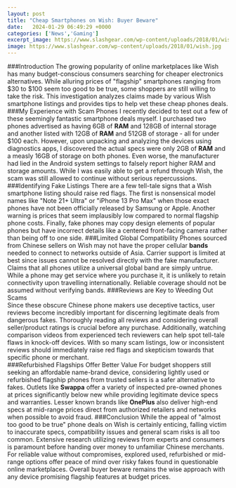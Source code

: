 ```yaml
---
layout: post
title: "Cheap Smartphones on Wish: Buyer Beware"
date:   2024-01-29 06:49:29 +0000
categories: ['News','Gaming']
excerpt_image: https://www.slashgear.com/wp-content/uploads/2018/01/wish.jpg
image: https://www.slashgear.com/wp-content/uploads/2018/01/wish.jpg
---
```


###Introduction 
The growing popularity of online marketplaces like Wish has many budget-conscious consumers searching for cheaper electronics alternatives. While alluring prices of "flagship" smartphones ranging from $30 to $100 seem too good to be true, some shoppers are still willing to take the risk. This investigation analyzes claims made by various Wish smartphone listings and provides tips to help vet these cheap phones deals. 
###My Experience with Scam Phones
I recently decided to test out a few of these seemingly fantastic smartphone deals myself. I purchased two phones advertised as having 6GB of **RAM** and 128GB of internal storage and another listed with 12GB of **RAM** and 512GB of storage - all for under $100 each. However, upon unpacking and analyzing the devices using diagnostics apps, I discovered the actual specs were only 2GB of **RAM** and a measly 16GB of storage on both phones. Even worse, the manufacturer had lied in the Android system settings to falsely report higher RAM and storage amounts. While I was easily able to get a refund through Wish, the scam was still allowed to continue without serious repercussions.  
###Identifying Fake Listings
There are a few tell-tale signs that a Wish smartphone listing should raise red flags. The first is nonsensical model names like "Note 21+ Ultra" or "iPhone 13 Pro Max" when those exact phones have not been officially released by Samsung or Apple. Another warning is prices that seem implausibly low compared to normal flagship phone costs. Finally, fake phones may copy design elements of popular phones but have incorrect details like a centered front-facing camera rather than being off to one side.
###Limited Global Compatibility 
Phones sourced from Chinese sellers on Wish may not have the proper cellular **bands** needed to connect to networks outside of Asia. Carrier support is limited at best since issues cannot be resolved directly with the fake manufacturer. Claims that all phones utilize a universal global band are simply untrue. While a phone may get service where you purchase it, it is unlikely to retain connectivity upon travelling internationally. Reliable coverage should not be assumed without verifying bands.
###Reviews are Key to Weeding Out Scams  
Since these obscure Chinese phone makers use deceptive tactics, user reviews become incredibly important for discerning legitimate deals from dangerous fakes. Thoroughly reading all reviews and considering overall seller/product ratings is crucial before any purchase. Additionally, watching comparison videos from experienced tech reviewers can help spot tell-tale flaws in knock-off devices. With so many scam listings, low or inconsistent reviews should immediately raise red flags and skepticism towards that specific phone or merchant.  
###Refurbished Flagships Offer Better Value
For budget shoppers still seeking an affordable name-brand device, considering lightly used or refurbished flagship phones from trusted sellers is a safer alternative to fakes. Outlets like **Swappa** offer a variety of inspected pre-owned phones at prices significantly below new while providing legitimate device specs and warranties. Lesser known brands like **OnePlus** also deliver high-end specs at mid-range prices direct from authorized retailers and networks when possible to avoid fraud.
###Conclusion 
While the appeal of "almost too good to be true" phone deals on Wish is certainly enticing, falling victim to inaccurate specs, compatibility issues and general scam risks is all too common. Extensive research utilizing reviews from experts and consumers is paramount before handing over money to unfamiliar Chinese merchants. For reliable value without compromises, explored used, refurbished or mid-range options offer peace of mind over risky fakes found in questionable online marketplaces. Overall buyer beware remains the wise approach with any device promising flagship features at budget prices.